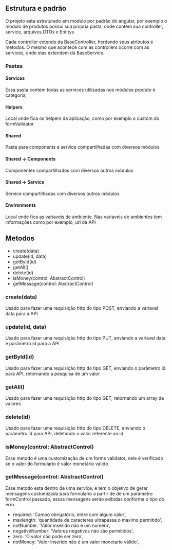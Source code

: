## Estrutura e padrão
O projeto esta estruturado em modulo por padrão do angular, por exemplo o modulo de produtos possui sua propria pasta, onde contém sua controller, service, arquivos DTOs e Entitys

Cada controller extende da BaseController, herdando seus atributos e metodos. O mesmo que acontece com as controllers ocorre com as services, onde elas extendem da BaseService.
### Pastas
#### Services
Essa pasta contem todas as services utilizadas nos módulos produto e categoria, 
#### Helpers
Local onde fica os helpers da aplicação, como por exemplo o custom do formValidator
#### Shared
Pasta para components e service compartilhadas com diversos módulos
#### Shared -> Components
Componentes compartilhados com diversos outros módulos
#### Shared -> Service
Service compartilhadas com diversos outros módulos
#### Environments
Local onde fica as variaveis de ambiente. Nas variaveis de ambientes tem informações como por exemplo, url da API

## Metodos 
* create(data)
* update(id, data)
* getById(id)
* getAll()
* delete(id)
* isMoney(control: AbstractControl)
* getMessage(control: AbstractControl)

### create(data)
Usado para fazer uma requisição http do tipo POST, enviando a variavel data para a API
### update(id, data)
Usado para fazer uma requisição http do tipo PUT, enviando a variavel data e parâmetro id para a API
### getById(id)
Usado para fazer uma requisição http do tipo GET, enviando o parâmetro id para API, retornando a pesquisa de um valor
### getAll()
Usado para fazer uma requisição http do tipo GET, retornando um array de valores
### delete(id)
Usado para fazer uma requisição http do tipo DELETE, enviando o parâmetro id para API, deletando o valor referente ao id
### isMoney(control: AbstractControl)
Esse metodo é uma customização de um forms validator, nele é verificado se o valor do formulario é valor monetário valido
### getMessage(control: AbstractControl)
Esse metodo esta dentro de uma service, e tem o objetivo de gerar mensagens customizada para formulario a partir de de um parâmetro formControl passado, essas mensagens serão exibidas conforme o tipo do erro
* required: 'Campo obrigatório, entre com algum valor',
* maxlength: 'quantidade de caracteres ultrapassa o maximo permitido',
* notNumber: 'Valor inserido não é um numero',
* negativeNumber: 'Valores negativos não são permitidos',
* zero: 'O valor não pode ser zero',
* notMoney: 'Valor inserido não é um valor monetario válido',


